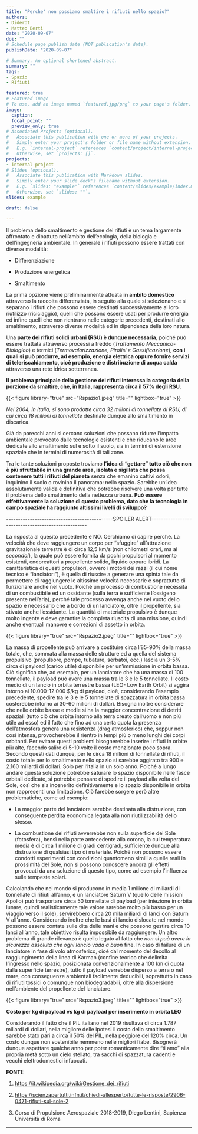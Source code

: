 ```yaml
---
title: "Perche' non possiamo smaltire i rifiuti nello spazio?"
authors:
- Diderot
- Matteo Berti
date: "2020-09-07"
doi: ""
# Schedule page publish date (NOT publication's date).
publishDate: "2020-09-07"

# Summary. An optional shortened abstract.
summary: ""
tags:
- Spazio
- Rifiuti

featured: true
# Featured image
# To use, add an image named `featured.jpg/png` to your page's folder. 
image:
  caption: 
  focal_point: ""
  preview_only: true
# Associated Projects (optional).
#   Associate this publication with one or more of your projects.
#   Simply enter your project's folder or file name without extension.
#   E.g. `internal-project` references `content/project/internal-project/index.md`.
#   Otherwise, set `projects: []`.
projects:
- internal-project
# Slides (optional).
#   Associate this publication with Markdown slides.
#   Simply enter your slide deck's filename without extension.
#   E.g. `slides: "example"` references `content/slides/example/index.md`.
#   Otherwise, set `slides: ""`.
slides: example

draft: false

---
```


Il problema dello smaltimento e gestione dei rifiuti è un tema largamente affrontato e dibattuto nell’ambito dell’ecologia, della biologia e dell’ingegneria ambientale.
In generale i rifiuti possono essere trattati con diverse modalità:

- Differenziazione

- Produzione energetica 

- Smaltimento

La prima opzione viene preliminarmente attuata **in ambito domestico** attraverso la raccolta differenziata, in seguito alla quale si selezionano e si separano i rifiuti che possono essere destinati successivamente al loro riutilizzo (riciclaggio), quelli che possono essere usati per produrre energia ed infine quelli che non rientrano nelle categorie precedenti, destinati allo smaltimento, attraverso diverse modalità ed in dipendenza della loro natura.

Una **parte dei rifiuti solidi urbani (RSU) è dunque necessaria**, poiché può essere trattata attraverso processi a freddo (*Trattamento Meccanico-Biologico*) e termici (*Termovalorizzazione, Pirolisi e Gassificazione*), **con i quali si può produrre, ad esempio, energia elettrica oppure fornire servizi di teleriscaldamento, cioè produzione e distribuzione di acqua calda** attraverso una rete idrica sotterranea.

**Il problema principale della gestione dei rifiuti interessa la categoria della porzione da smaltire, che, in Italia, rappresenta circa il 57% degli RSU**. 

{{< figure library="true" src="Rspazio1.jpeg" title="" lightbox="true" >}}

*Nel 2004, in Italia, si sono prodotte circa 32 milioni di tonnellate di RSU, di cui circa 18 milioni di tonnellate* destinate dunque allo smaltimento in discarica.

Già da parecchi anni si cercano soluzioni che possano ridurre l’impatto ambientale provocato dalle tecnologie esistenti e che riducano le aree dedicate allo smaltimento sul e sotto il suolo, sia in termini di estensione spaziale che in termini di numerosità di tali zone.

Tra le tante soluzioni proposte troviamo **l’idea di “gettare” tutto ciò che non è più sfruttabile in una grande area, isolata e sigillata che possa contenere tutti i rifiuti del pianeta** senza che emanino cattivi odori, inquinino il suolo o rovinino il panorama: nello spazio. Sarebbe un’idea assolutamente valida e definitiva che potrebbe risolvere una volta per tutte il problema dello smaltimento della nettezza urbana. **Può essere effettivamente la soluzione di questo problema, dato che la tecnologia in campo spaziale ha raggiunto altissimi livelli di sviluppo?**

---------------------------------------------SPOILER ALERT---------------------------------------------------

La risposta al quesito precedente è NO. Cerchiamo di capire perché.
La velocità che deve raggiungere un corpo per “sfuggire” all’attrazione gravitazionale terrestre è di circa 12,5 km/s (non chilometri orari, ma al *secondo!*), la quale può essere fornita da pochi propulsori al momento esistenti, endoreattori a propellente solido, liquido oppure ibridi. La caratteristica di questi propulsori, ovvero i motori dei razzi (il cui nome tecnico è “lanciatori”), è quella di riuscire a generare una spinta tale da permettere di raggiungere le altissime velocità necessarie e soprattutto di funzionare anche nel vuoto. Poiché un processo di combustione necessita di un combustibile ed un ossidante (sulla terra è sufficiente l’ossigeno presente nell’aria), perché tale processo avvenga anche nel vuoto dello spazio è necessario che a bordo di un lanciatore, oltre il propellente, sia stivato anche l’ossidante. La quantità di materiale propulsivo è dunque molto ingente e deve garantire la completa riuscita di una missione, quindi anche eventuali manovre e correzioni di assetto in orbita.

{{< figure library="true" src="Rspazio2.jpeg" title="" lightbox="true" >}}

La massa di propellente può arrivare a costituire circa l’85-90% della massa totale, che, sommata alla massa delle strutture ed a quella del sistema propulsivo (propulsore, pompe, tubature, serbatoi, ecc.) lascia un 3-5% circa di payload (carico utile) disponibile per un’immissione in orbita bassa. Ciò significa che, ad esempio, per un lanciatore che ha una massa di 100 tonnellate, il payload può avere una massa tra le 3 e le 5 tonnellate. Il costo medio di un lancio in orbita terrestre bassa (LEO- Low Earth Orbit) si aggira intorno ai 10.000-12.000 $/kg di payload, cioè, considerando l’esempio precedente, spedire tra le 3 e le 5 tonnellate di spazzatura in orbita bassa costerebbe intorno ai 30-60 milioni di dollari. Bisogna inoltre considerare che nelle orbite basse e medie si ha la maggior concentrazione di detriti spaziali (tutto ciò che orbita intorno alla terra creato dall’uomo e non più utile ad esso) ed il fatto che fino ad una certa quota la presenza dell’atmosfera genera una resistenza (drag atmosferico) che, seppur non così intensa, provocherebbe il rientro in tempi più o meno lunghi dei corpi orbitanti. Per evitare questi problemi bisognerebbe inserire i rifiuti in orbite più alte, facendo salire di 5-10 volte il costo menzionato poco sopra. Secondo questi dati dunque, per le circa 18 milioni di tonnellate di rifiuti, il costo totale per lo smaltimento nello spazio si sarebbe aggirato tra 900 e 2.160 miliardi di dollari. Solo per l’Italia in un solo anno.
Poiché a lungo andare questa soluzione potrebbe saturare lo spazio disponibile nelle fasce orbitali dedicate, si potrebbe pensare di spedire il payload alla volta del Sole, così che sia incenerito definitivamente e lo spazio disponibile in orbita non rappresenti una limitazione. Ciò farebbe sorgere però altre problematiche, come ad esempio:

- La maggior parte del lanciatore sarebbe destinata alla distruzione, con conseguente perdita economica legata alla non riutilizzabilità dello stesso.

- La combustione dei rifiuti avverrebbe non sulla superficie del Sole (fotosfera), bensì nella parte antecedente alla corona, la cui temperatura media è di circa 1 milione di gradi centigradi, sufficiente dunque alla distruzione di qualsiasi tipo di materiale. Poiché non possono essere condotti esperimenti con condizioni quantomeno simili a quelle reali in prossimità del Sole, non si possono conoscere ancora gli effetti provocati da una soluzione di questo tipo, come ad esempio l’influenza sulle tempeste solari.

Calcolando che nel mondo si producono in media 1 milione di miliardi di tonnellate di rifiuti all’anno, e un lanciatore Saturn V (quello delle missioni Apollo) può trasportare circa 50 tonnellate di payload (per iniezione in orbita lunare, quindi realisticamente tale valore sarebbe molto più basso per un viaggio verso il sole), servirebbero circa 20 mila miliardi di lanci con Saturn V all’anno. Considerando inoltre che le basi di lancio dislocate nel mondo possono essere contate sulle dita delle mani e che possono gestire circa 10 lanci all’anno, tale obiettivo risulta impossibile da raggiungere.
Un altro problema di grande rilevanza è quello legato al fatto che *non si può avere la sicurezza assoluta che ogni lancio vada a buon* fine. In caso di failure di un lanciatore in fase di volo atmosferico, cioè dal momento del decollo al raggiungimento della linea di Karman (confine teorico che delimita l’ingresso nello spazio, posizionata convenzionalmente a 100 km di quota dalla superficie terrestre), tutto il payload verrebbe disperso a terra o nel mare, con conseguenze ambientali facilmente deducibili, soprattutto in caso di rifiuti tossici o comunque non biodegradabili, oltre alla dispersione nell’ambiente del propellente del lanciatore.

{{< figure library="true" src="Rspazio3.jpeg" title="" lightbox="true" >}}

**Costo per kg di payload vs kg di payload per inserimento in orbita LEO**

Considerando il fatto che il PIL italiano nel 2019 risultava di circa 1.787 miliardi di dollari, nella migliore delle ipotesi il costo dello smaltimento sarebbe stato pari a circa il 50% del PIL, nella peggiore del 120% circa. Un costo dunque non sostenibile nemmeno nelle migliori fiabe.
Bisognerà dunque aspettare qualche anno per poter romanticamente dire “ti amo” alla propria metà sotto un cielo stellato, tra sacchi di spazzatura cadenti e vecchi elettrodomestici infuocati.

**FONTI:**

1. https://it.wikipedia.org/wiki/Gestione_dei_rifiuti

2. https://scienzapertutti.infn.it/chiedi-allesperto/tutte-le-risposte/2906-0471-rifiuti-sul-sole-2 

3. Corso di Propulsione Aerospaziale 2018-2019, Diego Lentini, Sapienza Università di Roma

---
